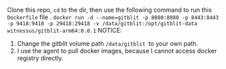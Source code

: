 Clone this repo, `cd` to the dir, then use the following command to run this `Dockerfile` file .
```docker run -d --name=gitblit -p 8080:8080 -p 8443:8443 -p 9418:9418 -p 29418:29418 -v /data/gitblit:/opt/gitblit-data witnessus/gitblit-arm64:0.0.1```
NOTICE: 
  1. Change the gitblit volume path `/data/gitblit `to your own path.
  2. I use the agent to pull docker images, because I cannot access docker registry directly.
